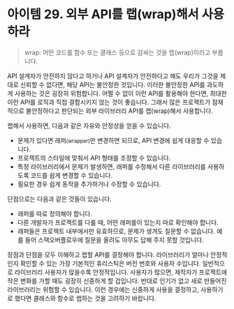 # 아이템 29. 외부 API를 랩(wrap)해서 사용하라

> wrap: 어떤 코드를 함수 또는 클래스 등으로 감싸는 것을 랩(wrap)이라고 부릅니다.

API 설계자가 안전하지 않다고 하거나 API 설계자가 안전하다고 해도 우리가 그것을 제대로 신뢰할 수 없다면, 해당 API는 불안정한 것입니다. 이러한 불안정한 API를 과도하게 사용하는 것은 굉장히 위험합니다. 어쩔 수 없이 이런 API를 활용해야 한다면, 최대한 이런 API를 로직과 직접 결합시키지 않는 것이 좋습니다. 그래서 많은 프로젝트가 잠재적으로 불안정하다고 판단되는 외부 라이브러리 API를 랩(wrap)해서 사용합니다.

랩해서 사용하면, 다음과 같은 자유와 안정성을 얻을 수 있습니다.

- 문제가 있다면 래퍼<small>(wrapper)</small>만 변경하면 되므로, API 변경에 쉽게 대응할 수 있습니다.
- 프로젝트의 스타일에 맞춰서 API 형태를 조정할 수 있습니다.
- 특정 라이브러리에서 문제가 발생하면, 래퍼를 수정해서 다른 라이브러리를 사용하도록 코드를 쉽게 변경할 수 있습니다.
- 필요한 경우 쉽게 동작을 추가하거나 수정할 수 있습니다.

단점으로는 다음과 같은 것들이 있습니다.

- 래퍼를 따로 정의해야 합니다.
- 다른 개발자가 프로젝트를 다룰 때, 어떤 래퍼를이 있는지 따로 확인해야 합니다.
- 래퍼들은 프로젝트 내부에서만 유효하므로, 문제가 생겨도 질문할 수 없습니다. 예를 들어 스택오버플로우에 질문을 올려도 아무도 답해 주지 못할 것입니다.

장점과 단점을 모두 이해하고 랩할 API를 결정해야 합니다. 라이브러리가 얼마나 안정적인지 확인할 수 있는 가장 기본적인 휴리스틱은 버전 번호와 사용자 수입니다. 일반적으로 라이브러리 사용자가 많을수록 안정적입니다. 사용자가 많으면, 제작자가 프로젝트에 작은 변화를 가할 때도 굉장히 신중하게 할 겁입니다. 반대로 인기가 없고 새로 만들어진 라이브러리는 위험할 수 있습니다. 이런 경우에는 신중하게 사용을 결정하고, 사용하기로 했다면 클래스와 함수로 랩하는 것을 고려하기 바랍니다.